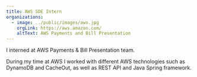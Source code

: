 ```yaml
---
title: AWS SDE Intern
organizations:
  - image: ../public/images/aws.jpg
    orgLink: https://aws.amazon.com/
    altText: AWS Payments and Bill Presentation
---
```


<p>
  I interned at AWS Payments & Bill Presentation team.
</p>
<p>
  During my time at AWS I worked with different AWS technologies such as DynamoDB and CacheOut, as well as REST API and Java Spring
  framework.
</p>
